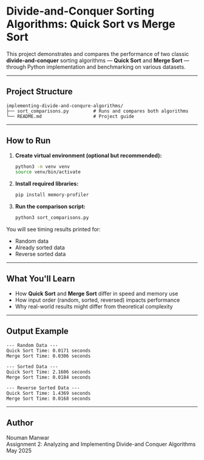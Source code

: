 #  Divide-and-Conquer Sorting Algorithms: Quick Sort vs Merge Sort

This project demonstrates and compares the performance of two classic **divide-and-conquer** sorting algorithms — **Quick Sort** and **Merge Sort** — through Python implementation and benchmarking on various datasets.

---

## Project Structure

```
implementing-divide-and-conqure-algorithms/
├── sort_comparisons.py         # Runs and compares both algorithms
└── README.md                   # Project guide
```

---

## How to Run

1. **Create virtual environment (optional but recommended):**
   ```bash
   python3 -m venv venv
   source venv/bin/activate
   ```

2. **Install required libraries:**
   ```bash
   pip install memory-profiler
   ```

3. **Run the comparison script:**
   ```bash
   python3 sort_comparisons.py
   ```

You will see timing results printed for:
- Random data
- Already sorted data
- Reverse sorted data

---

##  What You'll Learn

- How **Quick Sort** and **Merge Sort** differ in speed and memory use
- How input order (random, sorted, reversed) impacts performance
- Why real-world results might differ from theoretical complexity

---

## Output Example

```
--- Random Data ---
Quick Sort Time: 0.0171 seconds
Merge Sort Time: 0.0306 seconds

--- Sorted Data ---
Quick Sort Time: 2.1606 seconds
Merge Sort Time: 0.0184 seconds

--- Reverse Sorted Data ---
Quick Sort Time: 1.4369 seconds
Merge Sort Time: 0.0168 seconds
```

---

## Author

Nouman Manwar  
Assignment 2: Analyzing and Implementing Divide-and Conquer Algorithms 
May 2025
